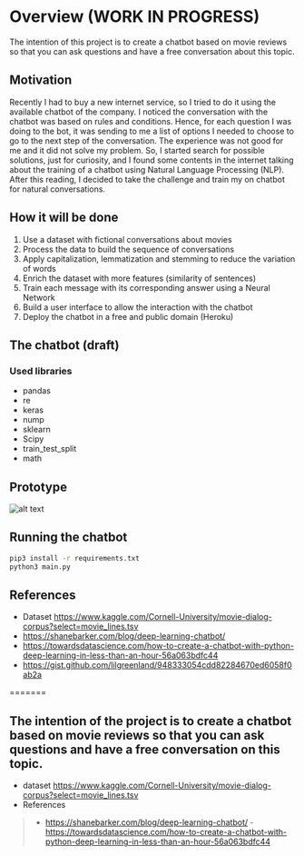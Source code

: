 # Overview (WORK IN PROGRESS)

The intention of this project is to create a chatbot based on movie reviews so that you can ask questions and have a free conversation about this topic.

## Motivation

Recently I had to buy a new internet service, so I tried to do it using the available chatbot of the company. I noticed the conversation with the chatbot was based on rules and conditions. Hence, for each question I was doing to the bot, it was sending to me a list of options I needed to choose to go to the next step of the conversation. The experience was not good for me and it did not solve my problem.
So, I started search for possible solutions, just for curiosity, and I found some contents in the internet talking about the training of a chatbot using Natural Language Processing (NLP). After this reading, I decided to take the challenge and train my on chatbot for natural conversations.

## How it will be done
1. Use a dataset with fictional conversations about movies
2. Process the data to build the sequence of conversations
3. Apply capitalization, lemmatization and stemming to reduce the variation of words
4. Enrich the dataset with more features (similarity of sentences)
5. Train each message with its corresponding answer using a Neural Network
6. Build a user interface to allow the interaction with the chatbot
7. Deploy the chatbot in a free and public domain (Heroku)

## The chatbot (draft)
### Used libraries
- pandas
- re
- keras
- nump
- sklearn
- Scipy
- train_test_split
- math

## Prototype
![alt text](https://i.ibb.co/X2LMpNx/chatbot-ui.png)

## Running the chatbot

```bash
pip3 install -r requirements.txt
python3 main.py
```


## References
- Dataset https://www.kaggle.com/Cornell-University/movie-dialog-corpus?select=movie_lines.tsv
- https://shanebarker.com/blog/deep-learning-chatbot/
- https://towardsdatascience.com/how-to-create-a-chatbot-with-python-deep-learning-in-less-than-an-hour-56a063bdfc44
- https://gist.github.com/lilgreenland/948333054cdd82284670ed6058f0ab2a

 
=======
## The intention of the project is to create a chatbot based on movie reviews so that you can ask questions and have a free conversation on this topic.

- dataset https://www.kaggle.com/Cornell-University/movie-dialog-corpus?select=movie_lines.tsv
- References
>- https://shanebarker.com/blog/deep-learning-chatbot/
> -https://towardsdatascience.com/how-to-create-a-chatbot-with-python-deep-learning-in-less-than-an-hour-56a063bdfc44
